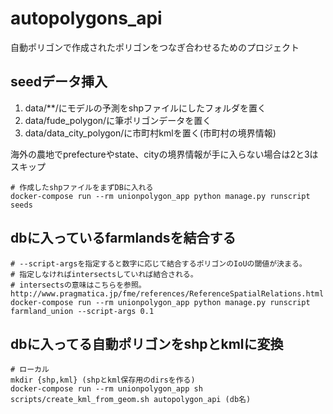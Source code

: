 # autopolygons_api

自動ポリゴンで作成されたポリゴンをつなぎ合わせるためのプロジェクト

## seedデータ挿入

1. data/**/にモデルの予測をshpファイルにしたフォルダを置く
2. data/fude_polygon/に筆ポリゴンデータを置く
3. data/data_city_polygon/に市町村kmlを置く(市町村の境界情報)

海外の農地でprefectureやstate、cityの境界情報が手に入らない場合は2と3はスキップ

```console
# 作成したshpファイルをまずDBに入れる
docker-compose run --rm unionpolygon_app python manage.py runscript seeds
```

## dbに入っているfarmlandsを結合する

```console
# --script-argsを指定すると数字に応じて結合するポリゴンのIoUの閾値が決まる。
# 指定しなければintersectsしていれば結合される。
# intersectsの意味はこちらを参照。http://www.pragmatica.jp/fme/references/ReferenceSpatialRelations.html
docker-compose run --rm unionpolygon_app python manage.py runscript farmland_union --script-args 0.1
```

## dbに入ってる自動ポリゴンをshpとkmlに変換

```console
# ローカル
mkdir {shp,kml} (shpとkml保存用のdirsを作る)　
docker-compose run --rm unionpolygon_app sh scripts/create_kml_from_geom.sh autopolygon_api (db名)
```
